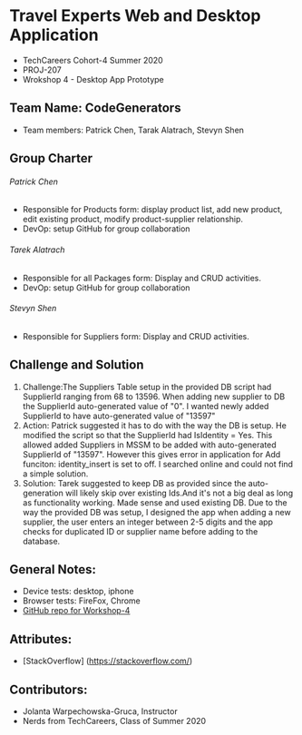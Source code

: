 # Travel Experts Web and Desktop Application
- TechCareers Cohort-4 Summer 2020
- PROJ-207 
- Wrokshop 4 - Desktop App Prototype
## Team Name: CodeGenerators
- Team members: Patrick Chen, Tarak Alatrach, Stevyn Shen 

## Group Charter
###### Patrick Chen
  - Responsible for Products form: display product list, add new product, edit existing product, modify product-supplier relationship.
  - DevOp: setup GitHub for group collaboration

###### Tarek Alatrach
  - Responsible for all Packages form: Display and CRUD activities.
  - DevOp: setup GitHub for group collaboration

###### Stevyn Shen
  - Responsible for Suppliers form: Display and CRUD activities.
  
## Challenge and Solution  
1. Challenge:The Suppliers Table setup in the provided DB script had SupplierId ranging from 68 to 13596. When adding new supplier to DB the SupplierId auto-generated value of "0". I wanted newly added SupplierId to have auto-generated value of "13597"
2. Action: Patrick suggested it has to do with the way the DB is setup. He modified the script so that the SupplierId had IsIdentity = Yes. This allowed added Suppliers in MSSM to be added with auto-generated SupplierId of "13597". However this gives error in application for Add funciton: identity_insert is set to off. I searched online and could not find a simple solution.
3. Solution: Tarek suggested to keep DB as provided since the auto-generation will likely skip over existing Ids.And it's not a big deal as long as functionality working. Made sense and used existing DB. Due to the way the provided DB was setup, I designed the app when adding a new supplier, the user enters an integer between 2-5 digits and the app checks for duplicated ID or supplier name before adding to the database.   

## General Notes:
- Device tests: desktop, iphone 
- Browser tests: FireFox, Chrome
- [GitHub repo for Workshop-4](https://github.com/coding-rock/travelExperts_CS)

## Attributes: 
- [StackOverflow] (https://stackoverflow.com/)

## Contributors: 
- Jolanta Warpechowska-Gruca, Instructor
- Nerds from TechCareers, Class of Summer 2020
